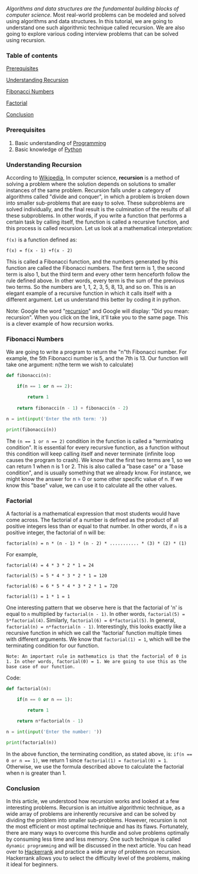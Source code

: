 
*Algorithms and data structures are the fundamental building blocks of computer science*. Most real-world problems can be modeled and solved using algorithms and data structures. In this tutorial, we are going to understand one such algorithmic technique called recursion. We are also going to explore various coding interview problems that can be solved using recursion.
  
### Table of contents
[Prerequisites](#prerequisites)

[Understanding Recursion](#understanding-recursion)

[Fibonacci Numbers](#fibonacci-numbers)

[Factorial](#factorial)

[Conclusion](#conclusion)
  
### Prerequisites
1.  Basic understanding of [Programming](https://www.tutorialspoint.com/computer_programming/computer_programming_basics.htm)
2.  Basic knowledge of [Python](https://www.python.org/about/gettingstarted/)
  
### Understanding Recursion
According to [Wikipedia](https://en.wikipedia.org/wiki/Recursion_(computer_science)), In computer science, **recursion** is a method of solving a problem where the solution depends on solutions to smaller instances of the same problem. Recursion falls under a category of algorithms called "divide and conquer", in which a problem is broken down into smaller sub-problems that are easy to solve. These subproblems are solved individually, and the final result is the culmination of the results of all these subproblems. In other words, if you write a function that performs a certain task by calling itself, the function is called a recursive function, and this process is called recursion. Let us look at a mathematical interpretation:

`f(x)` is a function defined as:

`f(x) = f(x - 1) +f(x - 2)`

This is called a Fibonacci function, and the numbers generated by this function are called the Fibonacci numbers. The first term is 1, the second term is also 1, but the third term and every other term henceforth follow the rule defined above. In other words, every term is the sum of the previous two terms. So the numbers are 1, 1, 2, 3, 5, 8, 13, and so on. This is an elegant example of a recursive function in which it calls itself with a different argument. Let us understand this better by coding it in python.

Note: Google the word "[recursion](https://www.google.com/search?q=recursion)" and Google will display: "Did you mean: recursion". When you click on the link, it'll take you to the same page. This is a clever example of how recursion works.

### Fibonacci Numbers
We are going to write a program to return the "n"th Fibonacci number. For example, the 5th Fibonacci number is 5, and the 7th is 13. Our function will take one argument: n(the term we wish to calculate)

```py
def fibonacci(n):

	if(n == 1 or n == 2):

		return 1
	  
	return fibonacci(n - 1) + fibonacci(n - 2)
  
n = int(input('Enter the nth term: '))

print(fibonacci(n))
```

The `(n == 1 or n == 2)` condition in the function is called a "terminating condition". It is essential for every recursive function, as a function without this condition will keep calling itself and never terminate (infinite loop causes the program to crash). We know that the first two terms are 1, so we can return 1 when n is 1 or 2. This is also called a "base case" or a "base condition", and is usually something that we already know. For instance, we might know the answer for n = 0 or some other specific value of n. If we know this "base" value, we can use it to calculate all the other values.
 
### Factorial
A factorial is a mathematical expression that most students would have come across. The factorial of a number is defined as the product of all positive integers less than or equal to that number. In other words, if `n` is a positive integer, the factorial of n will be:  

`factorial(n) = n * (n - 1) * (n - 2) * ........... * (3) * (2) * (1)`
  
For example,

`factorial(4) = 4 * 3 * 2 * 1 = 24`

`factorial(5) = 5 * 4 * 3 * 2 * 1 = 120`

`factorial(6) = 6 * 5 * 4 * 3 * 2 * 1 = 720`

`factorial(1) = 1 * 1 = 1`

One interesting pattern that we observe here is that the factorial of 'n' is equal to `n` multiplied by `factorial(n - 1)`. In other words, `factorial(5) = 5*factorial(4)`. Similarly, `factorial(6) = 6*factorial(5)`. In general, `factorial(n) = n*factorial(n - 1)`. Interestingly, this looks exactly like a recursive function in which we call the 'factorial' function multiple times with different arguments. We know that `factorial(1) = 1`, which will be the terminating condition for our function.

`Note: An important rule in mathematics is that the factorial of 0 is 1. In other words, factorial(0) = 1. We are going to use this as the base case of our function.`

Code:

```py
def factorial(n):

	if(n == 0 or n == 1):

		return 1

	return n*factorial(n - 1)

n = int(input('Enter the number: '))

print(factorial(n))
```

In the above function, the terminating condition, as stated above, is: `if(n == 0 or n == 1)`, we return 1 since `factorial(1) = factorial(0) = 1`. Otherwise, we use the formula described above to calculate the factorial when n is greater than 1.

### Conclusion
In this article, we understood how recursion works and looked at a few interesting problems. Recursion is an intuitive algorithmic technique, as a wide array of problems are inherently recursive and can be solved by dividing the problem into smaller sub-problems. However, recursion is not the most efficient or most optimal technique and has its flaws. Fortunately, there are many ways to overcome this hurdle and solve problems optimally by consuming less time and less memory. One such technique is called `dynamic programming` and will be discussed in the next article. You can head over to [Hackerrank](https://www.hackerrank.com) and practice a wide array of problems on recursion. Hackerrank allows you to select the difficulty level of the problems, making it ideal for beginners.
